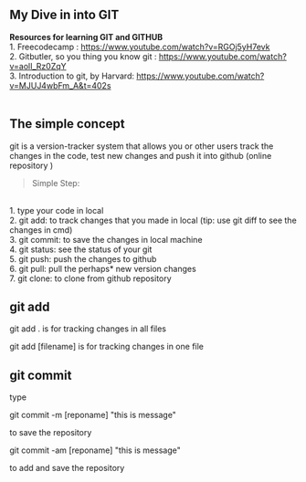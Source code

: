 ## My Dive in into GIT

**Resources for learning GIT and GITHUB** 
<br> 
    1. Freecodecamp : https://www.youtube.com/watch?v=RGOj5yH7evk <br>
    2. Gitbutler, so you thing you know git : https://www.youtube.com/watch?v=aolI_Rz0ZqY <br>
    3. Introduction to git, by Harvard: https://www.youtube.com/watch?v=MJUJ4wbFm_A&t=402s <br>
</br>


## The simple concept

<p>
    git is a version-tracker system that allows you or other users track the changes in the code, test new changes and push it into github (online repository
    )
</p>

> Simple Step:
<br>
    1. type your code in local <br>
    2. git add: to track changes that you made in local (tip: use git diff to see the changes in cmd) <br>
    3. git commit: to save the changes in local machine <br>
    4. git status: see the status of your git <br>
    5. git push: push the changes to github <br>
    6. git pull: pull the perhaps* new version changes <br>
    7. git clone: to clone from github repository 
</br>

## git add
<p> git add . is for tracking changes in all files </p> 
<p> git add [filename] is for tracking changes in one file</p>
 
## git commit
type <p> git commit -m [reponame] "this is message" </p> to save the repository
<p> git commit -am [reponame] "this is message" </p> to add and save the repository

